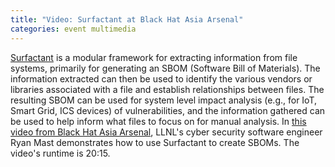 ```yaml
---
title: "Video: Surfactant at Black Hat Asia Arsenal"
categories: event multimedia
---
```


[Surfactant](https://github.com/LLNL/surfactant) is a modular framework for extracting information from file systems, primarily for generating an SBOM (Software Bill of Materials). The information extracted can then be used to identify the various vendors or libraries associated with a file and establish relationships between files. The resulting SBOM can be used for system level impact analysis (e.g., for IoT, Smart Grid, ICS devices) of vulnerabilities, and the information gathered can be used to help inform what files to focus on for manual analysis. In [this video from Black Hat Asia Arsenal](https://www.youtube.com/watch?v=O7ONPNz9jyw), LLNL's cyber security software engineer Ryan Mast demonstrates how to use Surfactant to create SBOMs. The video's runtime is 20:15.
